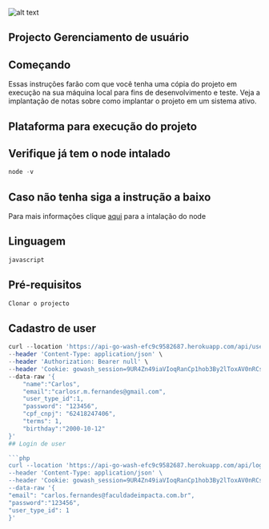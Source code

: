 ![alt text](https://www.impacta.edu.br/themes/wc_agenciar3/images/logo-new.png)
## Projecto Gerenciamento de usuário


## Começando
Essas instruções farão com que você tenha uma cópia do projeto em execução na sua máquina local para fins de desenvolvimento e teste. Veja a implantação de notas sobre como implantar o projeto em um sistema ativo.

## Plataforma para execução do projeto

## Verifique já tem o node intalado

```php
node -v
```

## Caso não tenha siga a instrução a baixo

Para mais informações clique [aqui](https://nodejs.org/en/download) para a intalação do node


## Linguagem

```php
javascript
```

## Pré-requisitos

```php
Clonar o projecto
```

## Cadastro de user

```php
curl --location 'https://api-go-wash-efc9c9582687.herokuapp.com/api/user' \
--header 'Content-Type: application/json' \
--header 'Authorization: Bearer null' \
--header 'Cookie: gowash_session=9UR4Zn49iaVIoqRanCp1hob3By2lToxAV0nRCsS6' \
--data-raw '{
    "name":"Carlos",
    "email":"carlosr.m.fernandes@gmail.com",
    "user_type_id":1,
    "password": "123456",
    "cpf_cnpj": "62418247406",
    "terms": 1,
    "birthday":"2000-10-12"    
}'
## Login de user

```php
curl --location 'https://api-go-wash-efc9c9582687.herokuapp.com/api/login' \
--header 'Content-Type: application/json' \
--header 'Cookie: gowash_session=9UR4Zn49iaVIoqRanCp1hob3By2lToxAV0nRCsS6' \
--data-raw '{
"email": "carlos.fernandes@faculdadeimpacta.com.br",
"password":"123456",
"user_type_id": 1
}'
```

